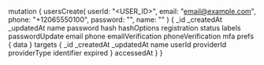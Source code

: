 mutation {
    usersCreate(
        userId: "<USER_ID>",
        email: "email@example.com",
        phone: "+12065550100",
        password: "",
        name: "<NAME>"
    ) {
        _id
        _createdAt
        _updatedAt
        name
        password
        hash
        hashOptions
        registration
        status
        labels
        passwordUpdate
        email
        phone
        emailVerification
        phoneVerification
        mfa
        prefs {
            data
        }
        targets {
            _id
            _createdAt
            _updatedAt
            name
            userId
            providerId
            providerType
            identifier
            expired
        }
        accessedAt
    }
}
